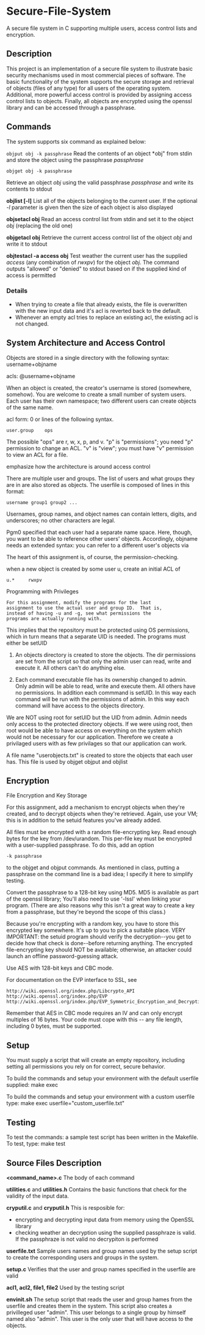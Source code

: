 # Secure-File-System
A secure file system in C supporting multiple users, access control lists and encryption.

## Description

This project is an implementation of a secure file system to illustrate basic security mechanisms used in most commercial pieces of software. The basic functionality of the system supports the secure storage and retrieval of objects (files of any type) for all users of the operating system. Additional, more powerful access control is provided by assigning access control lists to objects. Finally, all objects are encrypted using the openssl library and can be accessed through a passphrase.

## Commands
The system supports six command as explained below:

`objput obj -k passphrase` Read the contents of an object *obj" from stdin and store the object using the passphrase *passphrase*

	objget obj -k passphrase
Retrieve an object *obj* using the valid passphrase *passphrase* and write its contents to stdout

**objlist [-l]**
List all of the objects belonging to the current user. If the optional *-l* parameter is given then the size of each object is also displayed

**objsetacl obj**
Read an access control list from stdin and set it to the object *obj* (replacing the old one)

**objgetacl obj**
Retrieve the current access control list of the object *obj* and write it to stdout

**objtestacl -a access obj**
Test weather the current user has the supplied *access* (any combination of *rwxpv*) for the object *obj*. The command outputs "allowed" or "denied" to stdout based on if the supplied kind of access is permitted

### Details

- When trying to create a file that already exists, the file is overwritten with the new input data and it's acl is reverted back to the default.
- Whenever an empty acl tries to replace an existing acl, the existing acl is not changed.

## System Architecture and Access Control

Objects are stored in a single directory with the following syntax:
username+objname

acls: @username+objname


When an object is created, the
creator's username is stored (somewhere, somehow).  You are welcome to create
a small number of system users.  Each user has their own namespace; two
different users can create objects of the same name.

acl form: 0 or lines of the following syntax.

	user.group    ops

The possible "ops" are r, w, x, p, and v.  "p" is "permissions";
you need "p" permission to change an ACL.  "v" is "view"; you must
have "v" permission to view an ACL for a file. 

emphasize how the architecture is around access control

There are multiple user and groups.  The list of users and what groups
they are in are also stored as objects.  The userfile is composed of lines in this format:

	username group1 group2 ...

Usernames, group names, and object names can contain letters, digits, and
underscores; no other characters are legal.

Pgm0 specified that each user had a separate name space.  Here,
though, you want to be able to reference other users' objects.
Accordingly, objname needs an extended syntax: you can refer to a
different user's objects via

The heart of this assignment is, of course, the permission-checking.

when a new object is created by some user u, create an initial ACL of

	u.*     rwxpv


Programming with Privileges

	For this assignment, modify the programs for the last
	assignment to use the actual user and group ID.  That is,
	instead of having -u and -g, see what permissions the
	programs are actually running with.

This implies that the repository must be protected using OS permissions, which in turn means that a separate UID is needed.  The programs must either be setUID

1) An objects directory is created to store the objects. The dir permissions are set from the script
so that only the admin user can read, write and execute it. All others can't do anything else.

2) Each command executable file has its ownership changed to admin. Only admin will be able to read, write
and execute them. All others have no permissions. In addition each commmand is setUID. In this way each command
will be run with the permissions of admin. In this way each command will have access to the objects directory.

We are NOT using root for setUID but the UID from admin. Admin needs only access to the protected directory
objects. If we were using root, then root would be able to have access on everything on the system which would
not be necessary for our application. Therefore we create a privilaged users with as few privilages so that
our application can work.

A file name "userobjects.txt" is created to store the objects that each user
has. This file is used by objget objput and objlist

## Encryption

File Encryption and Key Storage

For this assignment, add a mechanism to encrypt objects when they're
created, and to decrypt objects when they're retrieved.  Again, use
your VM; this is in addition to the setuid features you've already added.

All files must be encrypted with a random file-encrypting key.  Read
enough bytes for the key from /dev/urandom.  This per-file key must be
encrypted with a user-supplied passphrase.  To do this, add an option

	-k passphrase

to the objget and objput commands.  As mentioned in class, putting a
passphrase on the command line is a bad idea; I specify it here to
simplify testing.

Convert the passphrase to a 128-bit key using MD5.  MD5 is available
as part of the openssl library; You'll also need to use '-lssl'
when linking your program.  (There are also reasons why this isn't
a great way to create a key from a passphrase, but they're beyond
the scope of this class.)

Because you're encrypting with a random key, you have to store this
encrypted key somewhere.  It's up to you to pick a suitable place.
VERY IMPORTANT: the setuid program should verify the decryption--you
get to decide how that check is done--before returning anything.
The encrypted file-encrypting key should NOT be available; otherwise,
an attacker could launch an offline password-guessing attack.

Use AES with 128-bit keys and CBC mode.

For documentation on the EVP interface to SSL, see
	
	http://wiki.openssl.org/index.php/Libcrypto_API
	http://wiki.openssl.org/index.php/EVP
	http://wiki.openssl.org/index.php/EVP_Symmetric_Encryption_and_Decryption

Remember that AES in CBC mode requires an IV and can only encrypt multiples
of 16 bytes.  Your code must cope with this -- any file length, including
0 bytes, must be supported.

## Setup
You must supply a script that will create an empty repository, including setting all permissions you rely on for correct, secure behavior.

To build the commands and setup your environment with the default userfile supplied:
make exec

To build the commands and setup your environment with a custom userfile type:
make exec userfile="custom_userfile.txt"

## Testing
To test the commands: a sample test script has been written in the Makefile. To test, type:
make test


## Source Files Description

**<command_name>.c**
The body of each command

**utilities.c** and **utilities.h**
Contains the basic functions that check for the validity of the input data.

**cryputil.c** and **cryputil.h**
This is resposible for:
- encrypting and decrypting input data from memory using the OpenSSL library
- checking weather an decryption using the supplied passphraze is valid. If the passphraze is not valid
no decrypiton is performed

**userfile.txt**
Sample users names and group names used by the setup script to create the corresponding users and groups in the system.

**setup.c**
Verifies that the user and group names specified in the userfile are valid

**acl1, acl2, file1, file2**
Used by the testing script

**envinit.sh**
The setup script that reads the user and group hames from the userfile and creates them in the system.
This script also creates a privilleged user "admin". This user belongs to a single group by himself named
also "admin". This user is the only user that will have access to the objects.

